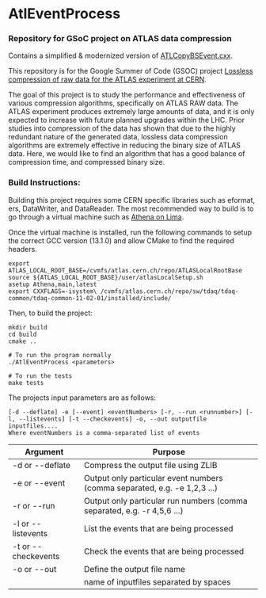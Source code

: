 # AtlEventProcess

### Repository for GSoC project on ATLAS data compression

Contains a simplified & modernized version of [ATLCopyBSEvent.cxx](https://gitlab.cern.ch/atlas/athena/-/blob/main/Event/ByteStreamCnvSvc/test/AtlCopyBSEvent.cxx).

This repository is for the Google Summer of Code (GSOC) project [Lossless compression of raw data for the ATLAS experiment at CERN](https://hepsoftwarefoundation.org/gsoc/2024/proposal_ATLASrawcompression.html). 

The goal of this project is to study the performance and effectiveness of various compression algorithms, specifically on ATLAS RAW data. The ATLAS experiment produces extremely large amounts of data, and it is only expected to increase with future planned upgrades within the LHC. Prior studies into compression of the data has shown that due to the highly redundant nature of the generated data, lossless data compression algorithms are extremely effective in reducing the binary size of ATLAS data. Here, we would like to find an algorithm that has a good balance of compression time, and compressed binary size.

### Build Instructions:
Building this project requires some CERN specific libraries such as eformat, ers, DataWriter, and DataReader. 
The most recommended way to build is to go through a virtual machine such as [Athena on Lima](https://atlassoftwaredocs.web.cern.ch/athena/lima/).

Once the virtual machine is installed, run the following commands to setup the correct GCC version (13.1.0) and allow CMake to find the required headers.

```
export ATLAS_LOCAL_ROOT_BASE=/cvmfs/atlas.cern.ch/repo/ATLASLocalRootBase
source ${ATLAS_LOCAL_ROOT_BASE}/user/atlasLocalSetup.sh
asetup Athena,main,latest
export CXXFLAGS=-isystem\ /cvmfs/atlas.cern.ch/repo/sw/tdaq/tdaq-common/tdaq-common-11-02-01/installed/include/
```

Then, to build the project:
```
mkdir build
cd build
cmake ..

# To run the program normally
./AtlEventProcess <parameters>

# To run the tests
make tests
```

The projects input parameters are as follows:
```
[-d --deflate] -e [--event] <eventNumbers> [-r, --run <runnumber>] [-l, --listevents] [-t --checkevents] -o, --out outputfile inputfiles....
Where eventNumbers is a comma-separated list of events
```

| Argument | Purpose|
|----------|------- |
|-d or --deflate| Compress the output file using ZLIB|
|-e or --event | Output only particular event numbers (comma separated, e.g. -e 1,2,3 ...)|
|-r or --run | Output only particular run numbers (comma separated, e.g. -r 4,5,6 ...)|
|-l or --listevents | List the events that are being processed|
|-t or --checkevents | Check the events that are being processed |
|-o or --out | Define the output file name|
| | name of inputfiles separated by spaces|
